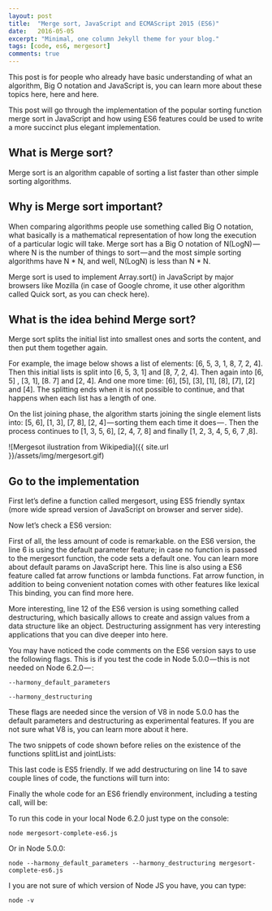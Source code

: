 ```yaml
---
layout: post
title:  "Merge sort, JavaScript and ECMAScript 2015 (ES6)"
date:   2016-05-05
excerpt: "Minimal, one column Jekyll theme for your blog."
tags: [code, es6, mergesort]
comments: true
---
```


This post is for people who already have basic understanding of what an algorithm, Big O notation and JavaScript is, you can learn more about these topics here, here and here.

This post will go through the implementation of the popular sorting function merge sort in JavaScript and how using ES6 features could be used to write a more succinct plus elegant implementation.

## What is Merge sort? 

Merge sort is an algorithm capable of sorting a list faster than other simple sorting algorithms.

## Why is Merge sort important? 

When comparing algorithms people use something called Big O notation, what basically is a mathematical representation of how long the execution of a particular logic will take. Merge sort has a Big O notation of N(LogN) — where N is the number of things to sort — and the most simple sorting algorithms have N * N, and well, N(LogN) is less than N * N.

Merge sort is used to implement Array.sort() in JavaScript by major browsers like Mozilla (in case of Google chrome, it use other algorithm called Quick sort, as you can check here).

## What is the idea behind Merge sort? 

Merge sort splits the initial list into smallest ones and sorts the content, and then put them together again.

For example, the image below shows a list of elements: [6, 5, 3, 1, 8, 7, 2, 4]. Then this initial lists is split into [6, 5, 3, 1] and [8, 7, 2, 4]. Then again into [6, 5] , [3, 1], [8. 7] and [2, 4]. And one more time: [6], [5], [3], [1], [8], [7], [2] and [4]. The splitting ends when it is not possible to continue, and that happens when each list has a length of one.

On the list joining phase, the algorithm starts joining the single element lists into: [5, 6], [1, 3], [7, 8], [2, 4] — sorting them each time it does — . Then the process continues to [1, 3, 5, 6], [2, 4, 7, 8] and finally [1, 2, 3, 4, 5, 6, 7 ,8].


![Mergesot ilustration from Wikipedia]({{ site.url }}/assets/img/mergesort.gif)


## Go to the implementation 

First let’s define a function called mergesort, using ES5 friendly syntax (more wide spread version of JavaScript on browser and server side).

<script src="https://gist.github.com/nandodrw/ee6749f47f24cd51892fd31dd830771b.js"></script>

Now let’s check a ES6 version:

<script src="https://gist.github.com/nandodrw/52c250a977106991badc0ae8291d93e2.js"></script>

First of all, the less amount of code is remarkable. on the ES6 version, the line 6 is using the default parameter feature; in case no function is passed to the mergesort function, the code sets a default one. You can learn more about default params on JavaScript here. This line is also using a ES6 feature called fat arrow functions or lambda functions. Fat arrow function, in addition to being convenient notation comes with other features like lexical This binding, you can find more here.

More interesting, line 12 of the ES6 version is using something called destructuring, which basically allows to create and assign values from a data structure like an object. Destructuring assignment has very interesting applications that you can dive deeper into here.

You may have noticed the code comments on the ES6 version says to use the following flags. This is if you test the code in Node 5.0.0 — this is not needed on Node 6.2.0 — :

```
--harmony_default_parameters

--harmony_destructuring
```

These flags are needed since the version of V8 in node 5.0.0 has the default parameters and destructuring as experimental features. If you are not sure what V8 is, you can learn more about it here.

The two snippets of code shown before relies on the existence of the functions splitList and jointLists:

<script src="https://gist.github.com/nandodrw/535df05d39acc9a31508a8b164e27b7a.js"></script>

This last code is ES5 friendly. If we add destructuring on line 14 to save couple lines of code, the functions will turn into:

<script src="https://gist.github.com/nandodrw/25c669dd4cdab0696fd263d6eaf81e6c.js"></script>

Finally the whole code for an ES6 friendly environment, including a testing call, will be:

<script src="https://gist.github.com/nandodrw/ad0e8c3318a0e30a8b3b3e05a23573f8.js"></script>

To run this code in your local Node 6.2.0 just type on the console:

```
node mergesort-complete-es6.js
```

Or in Node 5.0.0:

```
node --harmony_default_parameters --harmony_destructuring mergesort-complete-es6.js
```

I you are not sure of which version of Node JS you have, you can type:

```
node -v
```